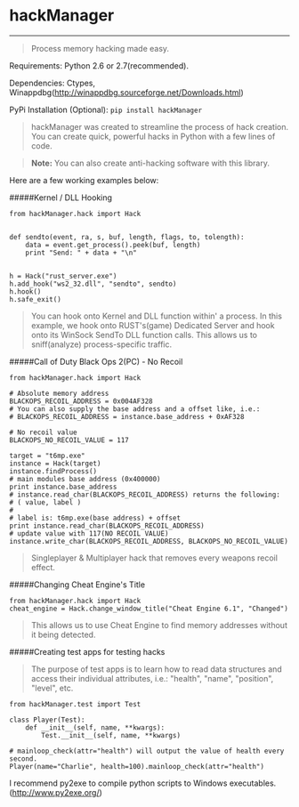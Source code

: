 # hackManager

***

> Process memory hacking made easy.


Requirements: Python 2.6 or 2.7(recommended).

Dependencies: Ctypes, Winappdbg(http://winappdbg.sourceforge.net/Downloads.html)

PyPi Installation (Optional): `pip install hackManager`


> hackManager was created to streamline the process of hack creation. You can create quick, powerful hacks in Python with a few lines of code. 

> **Note:** You can also create anti-hacking software with this library.

Here are a few working examples below:


#####Kernel / DLL Hooking

    from hackManager.hack import Hack


    def sendto(event, ra, s, buf, length, flags, to, tolength):
        data = event.get_process().peek(buf, length)
        print "Send: " + data + "\n"


    h = Hack("rust_server.exe")
    h.add_hook("ws2_32.dll", "sendto", sendto)
    h.hook()
    h.safe_exit()

> You can hook onto Kernel and DLL function within' a process. In this example, we hook onto RUST's(game) Dedicated Server and hook onto its WinSock SendTo DLL function calls. This allows us to sniff(analyze) process-specific traffic.

#####Call of Duty Black Ops 2(PC) - No Recoil

    from hackManager.hack import Hack

    # Absolute memory address
    BLACKOPS_RECOIL_ADDRESS = 0x004AF328
    # You can also supply the base address and a offset like, i.e.:
    # BLACKOPS_RECOIL_ADDRESS = instance.base_address + 0xAF328

    # No recoil value
    BLACKOPS_NO_RECOIL_VALUE = 117

    target = "t6mp.exe"
    instance = Hack(target)
    instance.findProcess()
    # main modules base address (0x400000)
    print instance.base_address
    # instance.read_char(BLACKOPS_RECOIL_ADDRESS) returns the following:
    # ( value, label )
    #
    # label is: t6mp.exe(base address) + offset
    print instance.read_char(BLACKOPS_RECOIL_ADDRESS)
    # update value with 117(NO RECOIL VALUE)
    instance.write_char(BLACKOPS_RECOIL_ADDRESS, BLACKOPS_NO_RECOIL_VALUE)

> Singleplayer & Multiplayer hack that removes every weapons recoil effect.

#####Changing Cheat Engine's Title

    from hackManager.hack import Hack
    cheat_engine = Hack.change_window_title("Cheat Engine 6.1", "Changed")
> This allows us to use Cheat Engine to find memory addresses without it being detected.

#####Creating test apps for testing hacks
> The purpose of test apps is to learn how to read data structures and access their individual attributes, i.e.: "health", "name", "position", "level", etc.

    from hackManager.test import Test
    
    class Player(Test):
        def __init__(self, name, **kwargs):
            Test.__init__(self, name, **kwargs)
            
    # mainloop_check(attr="health") will output the value of health every second.
    Player(name="Charlie", health=100).mainloop_check(attr="health")

I recommend py2exe to compile python scripts to Windows executables.
(http://www.py2exe.org/)
